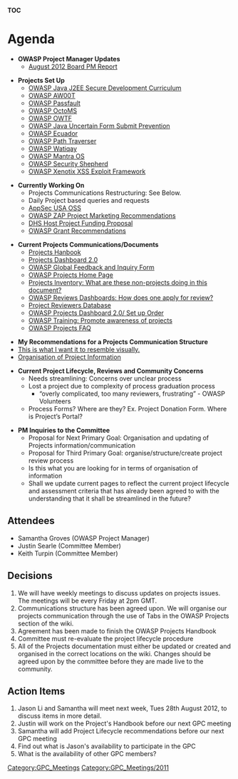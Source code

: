 __TOC__

# Agenda

  - **OWASP Project Manager Updates**
      - [August 2012 Board PM
        Report](https://www.owasp.org/index.php/OWASP_Project_Manager_Activity_Reports/August_13_2012)

<!-- end list -->

  - **Projects Set Up**
      - [OWASP Java J2EE Secure Development
        Curriculum](OWASP_Java_J2EE_Secure_Development_Curriculum "wikilink")
      - [OWASP AW00T](OWASP_AW00T "wikilink")
      - [OWASP Passfault](OWASP_Passfault "wikilink")
      - [OWASP OctoMS](OWASP_OctoMS "wikilink")
      - [OWASP OWTF](OWASP_OWTF "wikilink")
      - [OWASP Java Uncertain Form Submit
        Prevention](OWASP_Java_Uncertain_Form_Submit_Prevention "wikilink")
      - [OWASP Ecuador](OWASP_Ecuador "wikilink")
      - [OWASP Path Traverser](OWASP_Path_Traverser "wikilink")
      - [OWASP Watiqay](OWASP_Watiqay "wikilink")
      - [OWASP Mantra OS](OWASP_Mantra_OS "wikilink")
      - [OWASP Security Shepherd](OWASP_Security_Shepherd "wikilink")
      - [OWASP Xenotix XSS Exploit
        Framework](OWASP_Xenotix_XSS_Exploit_Framework "wikilink")

<!-- end list -->

  - **Currently Working On**
      - Projects Communications Restructuring: See Below.
      - Daily Project based queries and requests
      - [AppSec USA
        OSS](https://docs.google.com/a/owasp.org/document/d/1xek9eZqAAt-koEuhOcXE9PoVCsAZ1WZJJoLzVMVj2Ew/edit)
      - [OWASP ZAP Project Marketing
        Recommendations](https://docs.google.com/a/owasp.org/document/d/13jWO7jFfe9NUVlGIddZRrnLA8G5IOTNPjogb61lbbB0/edit)
      - [DHS Host Project Funding
        Proposal](https://docs.google.com/a/owasp.org/document/d/1MA3TI5ssclxvheV8At_ffu2Fuic55SDpOokS3AOvBUc/edit#bookmark=id.ceef3790c8d6)
      - [OWASP Grant
        Recommendations](https://docs.google.com/a/owasp.org/document/d/12Pn191CMKzrv1M7H2xtqIAN9VKRSGPfG7VkztCugDWU/edit)

<!-- end list -->

  - **Current Projects Communications/Documents**
      - [Projects
        Hanbook](https://docs.google.com/a/owasp.org/document/pub?id=1ilLGVEM4zWiPgMPDRHe8ARdeLSnoBTUtMq0C-Ta45tc&ndplr=1)
      - [Projects
        Dashboard 2.0](https://www.owasp.org/index.php/OWASP_Projects_Dashboard_2.0)
      - [OWASP Global Feedback and Inquiry
        Form](https://docs.google.com/a/owasp.org/spreadsheet/ccc?key=0AhtB029bdcxGdFN1R2NIMTNROXN3dml4ZEcxXzJQYXc#gid=0)
      - [OWASP Projects Home
        Page](https://www.owasp.org/index.php/Category:OWASP_Project)
      - [Projects Inventory: What are these non-projects doing in this
        document?](https://docs.google.com/a/owasp.org/spreadsheet/ccc?key=0Amvv_7Gz8Z7TdEY5cjQ1ZXByYnBkWTZ4dVNid0V1TXc&pli=1#gid=0)
      - [OWASP Reviews Dashboards: How does one apply for
        review?](https://www.owasp.org/index.php/OWASP_Reviews_Dashboard)
      - [Project Reviewers
        Database](https://www.owasp.org/index.php/OWASP_Project_Reviewers_Database)
      - [OWASP Projects Dashboard 2.0/ Set up
        Order](https://www.owasp.org/index.php/OWASP_Projects_Dashboard_2.0/By_Set_Up_Order)
      - [OWASP Training: Promote awareness of
        projects](https://www.owasp.org/index.php/OWASP_Training)
      - [OWASP Projects
        FAQ](https://docs.google.com/a/owasp.org/document/d/1Od_6wu8H1fiWlLN9A86NXxQvE1eiEmn4Pp58Y4sbuyI/edit#heading=h.8jvfxkx0l2we)

<!-- end list -->

  - **My Recommendations for a Projects Communication Structure**
  - [This is what I want it to resemble
    visually.](https://www.owasp.org/index.php/AppSecLatam2012)
  - [Organisation of Project
    Information](https://www.owasp.org/images/d/d5/Projects_Communication_Organisation.jpg)

<!-- end list -->

  - **Current Project Lifecycle, Reviews and Community Concerns**
      - Needs streamlining: Concerns over unclear process
      - Lost a project due to complexity of process graduation process
          - “overly complicated, too many reviewers, frustrating” -
            OWASP Volunteers
      - Process Forms? Where are they? Ex. Project Donation Form. Where
        is Project’s Portal?

<!-- end list -->

  - **PM Inquiries to the Committee**
      - Proposal for Next Primary Goal: Organisation and updating of
        Projects information/communication
      - Proposal for Third Primary Goal: organise/structure/create
        project review process
      - Is this what you are looking for in terms of organisation of
        information
      - Shall we update current pages to reflect the current project
        lifecycle and assessment criteria that has already been agreed
        to with the understanding that it shall be streamlined in the
        future?

## Attendees

  - Samantha Groves (OWASP Project Manager)
  - Justin Searle (Committee Member)
  - Keith Turpin (Committee Member)

## Decisions

1.  We will have weekly meetings to discuss updates on projects issues.
    The meetings will be every Friday at 2pm GMT.
2.  Communications structure has been agreed upon. We will organise our
    projects communication through the use of Tabs in the OWASP Projects
    section of the wiki.
3.  Agreement has been made to finish the OWASP Projects Handbook
4.  Committee must re-evaluate the project lifecycle procedure
5.  All of the Projects documentation must either be updated or created
    and organised in the correct locations on the wiki. Changes should
    be agreed upon by the committee before they are made live to the
    community.

## Action Items

1.  Jason Li and Samantha will meet next week, Tues 28th August 2012, to
    discuss items in more detail.
2.  Justin will work on the Project's Handbook before our next GPC
    meeting
3.  Samantha will add Project Lifecycle recommendations before our next
    GPC meeting
4.  Find out what is Jason's availability to participate in the GPC
5.  What is the availability of other GPC members?

[Category:GPC_Meetings](Category:GPC_Meetings "wikilink")
[Category:GPC_Meetings/2011](Category:GPC_Meetings/2011 "wikilink")